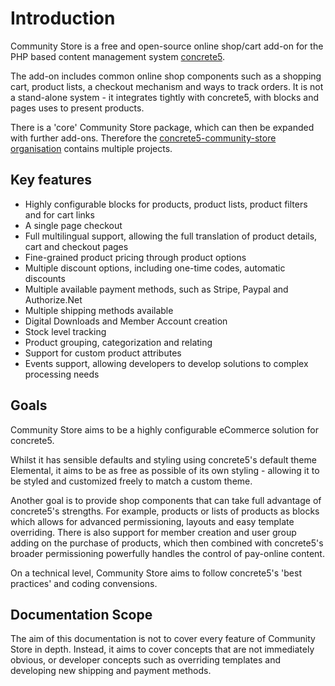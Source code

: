 # Introduction
 
Community Store is a free and open-source online shop/cart add-on for the PHP based content management system [concrete5](https://www.concrete5.org/).

The add-on includes common online shop components such as a shopping cart, product lists, a checkout mechanism and ways to track orders. It is not a stand-alone system - it integrates tightly with concrete5, with blocks and pages uses to present products.

There is a 'core' Community Store package, which can then be expanded with further add-ons. Therefore the [concrete5-community-store organisation](https://github.com/concrete5-community-store) contains multiple projects.


## Key features 

- Highly configurable blocks for products, product lists, product filters and for cart links
- A single page checkout
- Full multilingual support, allowing the full translation of product details, cart and checkout pages
- Fine-grained product pricing through product options
- Multiple discount options, including one-time codes, automatic discounts
- Multiple available payment methods, such as Stripe, Paypal and Authorize.Net
- Multiple shipping methods available
- Digital Downloads and Member Account creation
- Stock level tracking
- Product grouping, categorization and relating
- Support for custom product attributes
- Events support, allowing developers to develop solutions to complex processing needs


## Goals

Community Store aims to be a highly configurable eCommerce solution for concrete5. 

Whilst it has sensible defaults and styling using concrete5's default theme Elemental, it aims to be as free as possible of its own styling - allowing it to be styled and customized freely to match a custom theme.

Another goal is to provide shop components that can take full advantage of concrete5's strengths. For example, products or lists of products as blocks which allows for advanced permissioning, layouts and easy template overriding. There is also support for member creation and user group adding on the purchase of products, which then combined with concrete5's broader permissioning powerfully handles the control of pay-online content. 

On a technical level, Community Store aims to follow concrete5's 'best practices' and coding convensions. 

 
 
## Documentation Scope

The aim of this documentation is not to cover every feature of Community Store in depth. Instead, it aims to cover concepts that are not immediately obvious, or developer concepts such as overriding templates and developing new shipping and payment methods.
 

